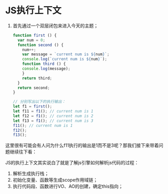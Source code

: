 # JS执行上下文

1. 首先通过一个双层闭包来进入今天的主题；
    ```javascript
    function first () {
      var num = 0;
      function second () {
        num++;
        var message = `current num is ${num}`;
        console.log(`current num is ${num}`);
        function third () {
        console.log(message);
        }
        return third;
      }
      return second;
    }

    // 分别写出以下的执行输出：
    let f1 = first();
    let f11 = f1(); // current num is 1
    let f12 = f1(); // current num is 2
    let f13 = f1(); // current num is 3
    f11(); // current num is 1
    f12();
    f13();
    ```
这里很有可能会有人问为什么f11执行的输出是1而不是3呢？那我们接下来带着问题继续往下看：

JS的执行上下文其实说白了就是了解js引擎如何解析js代码的过程：
1. 解析生成执行栈；
2. 初始化变量、函数等生成scope作用域链；
3. 执行代码段、函数进行VO、AO的创建，确定this指向；
